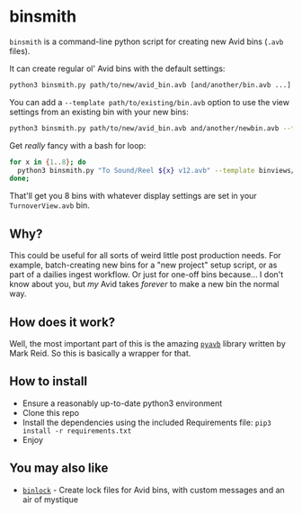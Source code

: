 # binsmith

`binsmith` is a command-line python script for creating new Avid bins (`.avb` files).

It can create regular ol' Avid bins with the default settings:
```bash
python3 binsmith.py path/to/new/avid_bin.avb [and/another/bin.avb ...]

```

You can add a `--template path/to/existing/bin.avb` option to use the view settings from an existing bin with your new bins:
```bash
python3 binsmith.py path/to/new/avid_bin.avb and/another/newbin.avb --template path/to/coolbin.avb
```

Get *really* fancy with a bash for loop:
```bash
for x in {1..8}; do
  python3 binsmith.py "To Sound/Reel ${x} v12.avb" --template binviews/TurnoverView.avb;
done;
```

That'll get you 8 bins with whatever display settings are set in your `TurnoverView.avb` bin.

## Why?

This could be useful for all sorts of weird little post production needs.  For example, batch-creating new bins for a "new project" setup script, or as part of a dailies ingest workflow.  Or just for one-off bins because... I don't know about you, but *my* Avid takes *forever* to make a new bin the normal way.

## How does it work?

Well, the most important part of this is the amazing [`pyavb`](https://github.com/markreidvfx/pyavb) library written by Mark Reid.  So this is basically a wrapper for that.

## How to install

* Ensure a reasonably up-to-date python3 environment
* Clone this repo
* Install the dependencies using the included Requirements file: `pip3 install -r requirements.txt`
* Enjoy

## You may also like

* [`binlock`](https://github.com/mjiggidy/binlock) - Create lock files for Avid bins, with custom messages and an air of mystique
